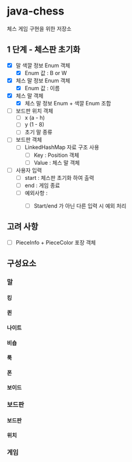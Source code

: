 # java-chess
체스 게임 구현을 위한 저장소

## 1 단계 - 체스판 초기화 
- [x] 말 색깔 정보 Enum 객체
    - [x] Enum 값 : B or W
- [x] 체스 말 정보 Enum 객체
     - [x] Enum 값 : 이름
- [x] 체스 말 객체 
    - [x] 체스 말 정보 Enum + 색깔 Enum 조합
- [ ] 보드판 위치 객체
    - [ ] x (a - h)
    - [ ] y (1 - 8)
    - [ ] 초기 말 종류
- [ ] 보드판 객체 
    - [ ] LinkedHashMap 자료 구조 사용
        - [ ] Key : Position 객체 
        - [ ] Value : 체스 말 객체
- [ ] 사용자 입력 
    - [ ] start : 체스판 초기화 하여 출력
    - [ ] end : 게임 종료 
    - [ ] 예외사항 : 
        - [ ] Start/end 가 아닌 다른 입력 시 예외 처리
    

## 고려 사항
- [ ] PieceInfo + PieceColor 포장 객체 

## 구성요소
### 말
#### 킹
#### 퀸
#### 나이트
#### 비숍
#### 룩
#### 폰
#### 보이드


### 보드판
#### 보드판
#### 위치


### 게임
